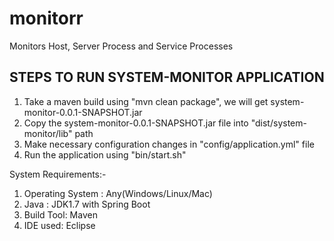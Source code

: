 # monitorr
Monitors Host, Server Process and Service Processes

STEPS TO RUN SYSTEM-MONITOR APPLICATION
---------------------------------------
1. Take a maven build using "mvn clean package", we will get system-monitor-0.0.1-SNAPSHOT.jar
2. Copy the system-monitor-0.0.1-SNAPSHOT.jar file into "dist/system-monitor/lib" path
3. Make necessary configuration changes in "config/application.yml" file
4. Run the application using "bin/start.sh"

System Requirements:-

1. Operating System : Any(Windows/Linux/Mac)
2. Java : JDK1.7 with Spring Boot
3. Build Tool: Maven
4. IDE used: Eclipse

